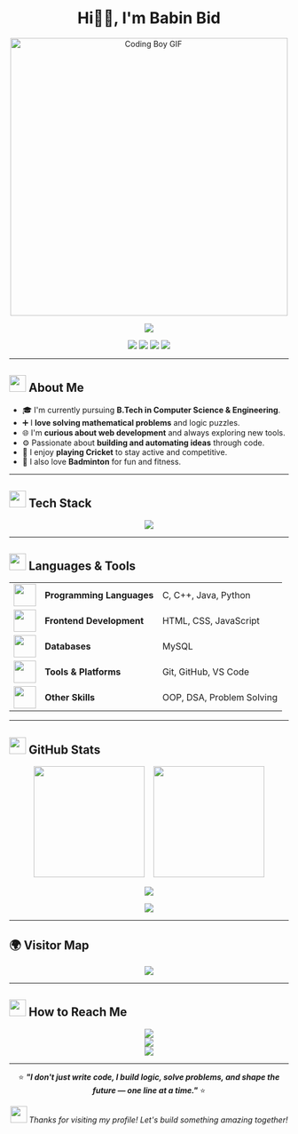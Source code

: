 <h1 align="center">Hi👋🏼, I'm Babin Bid</h1>

<p align="center">
  <img src="https://camo.githubusercontent.com/b10adeab3c8d0e1d0710916c33407f73ae62dc32df2eacf8b714211bbd74e70a/68747470733a2f2f692e6962622e636f2f794e396b4c58682f64646a6b3336732d33366537333665642d613366352d346561642d626335612d3230353561643739643861372e676966" width="500" alt="Coding Boy GIF" />
</p>

<p align="center">
  <img src="https://readme-typing-svg.demolab.com?font=Fira+Code&size=24&duration=3000&pause=1500&center=true&vCenter=true&width=700&height=60&lines=Computer+Science+Engineer;Learning+Web+Development;Maths+Lover;Problem+Solver;Tech+Enthusiast;Brainstorming;Radical+Collaboration" />
</p>

<p align="center">
  <a href="mailto:babinbid05@gmail.com"><img src="https://img.shields.io/badge/Personal--Mail-D14836?style=for-the-badge&logo=gmail&logoColor=white"></a>
  <a href="mailto:babin.bid@stu.adamasuniversity.ac.in"><img src="https://img.shields.io/badge/University--Mail-0A66C2?style=for-the-badge&logo=gmail&logoColor=white"></a>
  <a href="https://github.com/KGFCH2"><img src="https://img.shields.io/badge/GitHub-181717?style=for-the-badge&logo=github&logoColor=white"></a>
  <a href="https://www.linkedin.com/in/babin-bid-853728293/?originalSubdomain=in"><img src="https://img.shields.io/badge/LinkedIn-0077B5?style=for-the-badge&logo=linkedin&logoColor=white"></a>
</p>

---

## <img src="https://i.ibb.co/7dkS48mX/hi-unscreen.gif" width="30" height="30"> About Me

- 🎓 I'm currently pursuing **B.Tech in Computer Science & Engineering**.
- ➕ I **love solving mathematical problems** and logic puzzles.
- 🌐 I'm **curious about web development** and always exploring new tools.
- ⚙️ Passionate about **building and automating ideas** through code.
- 🏏 I enjoy **playing Cricket** to stay active and competitive.
- 🏸 I also love **Badminton** for fun and fitness.

---

## <img src="https://i.ibb.co/qLCyLdMf/world-creativity-and-innovatio-unscreen.gif" width="30"> Tech Stack

<p align="center">
  <img src="https://skillicons.dev/icons?i=python,java,html,css,cpp,c,typescript,js,git,github,vscode" />
</p>

---

## <img src="https://i.ibb.co/CKjpF4Fk/vlogger-unscreen.gif" width="30"> Languages & Tools

<table align="center">
  <tbody>
    <tr>
      <td><img src="https://media.giphy.com/media/IdyAQJVN2kVPNUrojM/giphy.gif" width="40"></td>
      <td><strong>Programming Languages</strong></td>
      <td>C, C++, Java, Python</td>
    </tr>
    <tr>
      <td><img src="https://media.giphy.com/media/fsEaZldNC8A1PJ3mwp/giphy.gif" width="40"></td>
      <td><strong>Frontend Development</strong></td>
      <td>HTML, CSS, JavaScript</td>
    </tr>
    <tr>
      <td><img src="https://media.giphy.com/media/3o7TKtnuHOHHUjR38Y/giphy.gif" width="40"></td>
      <td><strong>Databases</strong></td>
      <td>MySQL</td>
    </tr>
    <tr>
      <td><img src="https://media.giphy.com/media/WFZvB7VIXBgiz3oDXE/giphy.gif" width="40"></td>
      <td><strong>Tools & Platforms</strong></td>
      <td>Git, GitHub, VS Code</td>
    </tr>
    <tr>
      <td><img src="https://media.giphy.com/media/qgQUggAC3Pfv687qPC/giphy.gif" width="40"></td>
      <td><strong>Other Skills</strong></td>
      <td>OOP, DSA, Problem Solving</td>
    </tr>
  </tbody>
</table>

---

## <img src="https://i.ibb.co/hF6LZt1t/analytics-unscreen.gif" width="30"> GitHub Stats

<p align="center">
  <img src="https://github-readme-stats.vercel.app/api?username=KGFCH2&show_icons=true&theme=tokyonight&count_private=true&include_all_commits=true" height="200" />
  &nbsp;&nbsp;
  <img src="https://github-readme-streak-stats.herokuapp.com/?user=KGFCH2&theme=tokyonight" height="200" />
</p>

<p align="center">
  <img src="https://github-readme-stats.vercel.app/api/top-langs/?username=KGFCH2&layout=compact&theme=tokyonight" />
</p>

<p align="center">
  <img src="https://github-profile-summary-cards.vercel.app/api/cards/profile-details?username=KGFCH2&theme=tokyonight" />
</p>

---

## 🌍 Visitor Map

<p align="center">
  <img src="https://api.visitorbadge.io/api/visitors?path=KGFCH2&label=VISITORS&labelColor=%232ccce4&countColor=%232ccce4&style=flat" />
</p>

---

## <img src="https://i.ibb.co/9kpHyRjg/agenda-unscreen.gif" width="30"> How to Reach Me

<p align="center">
  <a href="mailto:babinbid05@gmail.com"><img src="https://img.shields.io/badge/-babinbid05@gmail.com-D14836?style=for-the-badge&logo=gmail&logoColor=white"></a><br>
  <a href="mailto:babin.bid@stu.adamasuniversity.ac.in"><img src="https://img.shields.io/badge/-babin.bid@stu.adamasuniversity.ac.in-0A66C2?style=for-the-badge&logo=gmail&logoColor=white"></a><br>
  <a href="https://www.linkedin.com/in/babin-bid-853728293/?originalSubdomain=in"><img src="https://img.shields.io/badge/-LinkedIn-0077B5?style=for-the-badge&logo=linkedin&logoColor=white"></a>
</p>

---

<p align="center">
  ⭐ <strong><em>"I don't just write code, I build logic, solve problems, and shape the future — one line at a time."</em></strong> ⭐
</p>

<p align="center">
  <img src="https://i.ibb.co/fd277gBx/shooting-star-unscreen.gif" width="30" /> <em>Thanks for visiting my profile! Let's build something amazing together!</em>
</p>
